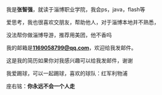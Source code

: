 我是**张智强**，就读于淄博职业学院，我会ps，java，flash等

爱思考，我也很喜欢交朋友，帮助他人，对于淄博本地并不熟悉，

没法帮你做淄博导游，推荐用美团，他不香吗

我的邮箱是**1169058799@qq.com**，欢迎给我发邮件。

这是我的简历如果你对我感兴趣可以给我发邮件，谢谢

我爱踢球，可以一起踢球，喜欢的球队：红军利物浦

座右铭：**你永远不会一个人走**
